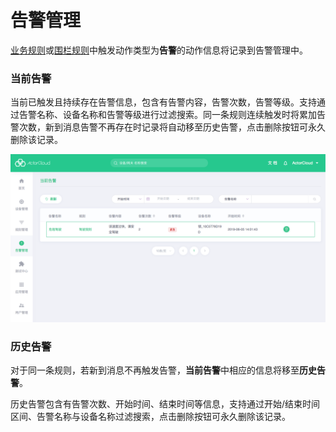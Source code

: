 # 告警管理

[业务规则](/rule_engine/business_rules.md)或[围栏规则](/location/location.md#电子围栏)中触发动作类型为**告警**的动作信息将记录到告警管理中。

### 当前告警

当前已触发且持续存在告警信息，包含有告警内容，告警次数，告警等级。支持通过告警名称、设备名称和告警等级进行过滤搜索。同一条规则连续触发时将累加告警次数，新到消息告警不再存在时记录将自动移至历史告警，点击删除按钮可永久删除该记录。



![alert_list](_assets/alert_list.png)



### 历史告警

对于同一条规则，若新到消息不再触发告警，**当前告警**中相应的信息将移至**历史告警**。

历史告警包含有告警次数、开始时间、结束时间等信息，支持通过开始/结束时间区间、告警名称与设备名称过滤搜索，点击删除按钮可永久删除该记录。
